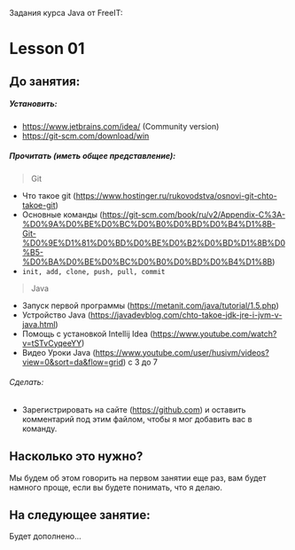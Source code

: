 Задания курса Java от FreeIT:

# Lesson 01

## До занятия:

##### Установить:

 - https://www.jetbrains.com/idea/ (Community version)
 - https://git-scm.com/download/win
 
##### Прочитать (иметь общее представление):

 > Git

 - Что такое git (https://www.hostinger.ru/rukovodstva/osnovi-git-chto-takoe-git)
 - Основные команды (https://git-scm.com/book/ru/v2/Appendix-C%3A-%D0%9A%D0%BE%D0%BC%D0%B0%D0%BD%D0%B4%D1%8B-Git-%D0%9E%D1%81%D0%BD%D0%BE%D0%B2%D0%BD%D1%8B%D0%B5-%D0%BA%D0%BE%D0%BC%D0%B0%D0%BD%D0%B4%D1%8B)
 - ```init, add, clone, push, pull, commit``` 
 > Java

 - Запуск первой программы (https://metanit.com/java/tutorial/1.5.php)
 - Устройство Java (https://javadevblog.com/chto-takoe-jdk-jre-i-jvm-v-java.html)
 - Помощь с установкой Intellij Idea (https://www.youtube.com/watch?v=tSTvCyqeeYY)
 - Видео Уроки Java (https://www.youtube.com/user/husivm/videos?view=0&sort=da&flow=grid) с 3 до 7
 
 
###### Сделать:

 - Зарегистрировать на сайте (https://github.com) и оставить комментарий под этим файлом,
 чтобы я мог добавить вас в команду.
 
 
 ## Насколько это нужно?
 
 Мы будем об этом говорить на первом занятии еще раз, вам будет намного проще, если 
 вы будете понимать, что я делаю.
 
 ## На следующее занятие:
 
 Будет дополнено...
  
